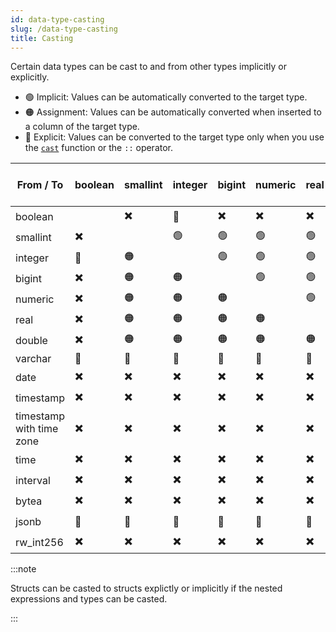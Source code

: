 ```yaml
---
id: data-type-casting
slug: /data-type-casting
title: Casting
---
```

<head>
  <link rel="canonical" href="https://docs.risingwave.com/docs/current/data-type-casting/" />
</head>

Certain data types can be cast to and from other types implicitly or explicitly.

- 🟢 Implicit: Values can be automatically converted to the target type.
- 🟠 Assignment: Values can be automatically converted when inserted to a column of the target type.
- 🔷 Explicit: Values can be converted to the target type only when you use the [`cast`](/sql/functions-operators/sql-function-cast.md) function or the `::` operator.

| From / To | boolean | smallint | integer | bigint | numeric | real | double | varchar | date | timestamp | timestamp with time zone | time | interval | bytea | jsonb | rw_int256 |
|-|-|-|-|-|-|-|-|-|-|-|-|-|-|-|-|--|
| boolean |  | ✖️ | 🔷 | ✖️ | ✖️ | ✖️ | ✖️ | 🟠 | ✖️ | ✖️ | ✖️ | ✖️ | ✖️ | ✖️ | ✖️ | ✖️ |
| smallint | ✖️ |  | 🟢 | 🟢 | 🟢 | 🟢 | 🟢 | 🟠 | ✖️ | ✖️ | ✖️ | ✖️ | ✖️ | ✖️ | ✖️ | 🟢 |
| integer | 🔷 | 🟠 |  | 🟢 | 🟢 | 🟢 | 🟢 | 🟠 | ✖️ | ✖️ | ✖️ | ✖️ | ✖️ | ✖️ | ✖️ | 🟢 |
| bigint | ✖️ | 🟠 | 🟠 |  | 🟢 | 🟢 | 🟢 | 🟠 | ✖️ | ✖️ | ✖️ | ✖️ | ✖️ | ✖️ | ✖️ | 🟢 |
| numeric | ✖️ | 🟠 | 🟠 | 🟠 |  | 🟢 | 🟢 | 🟠 | ✖️ | ✖️ | ✖️ | ✖️ | ✖️ | ✖️ | ✖️ | ✖️ |
| real | ✖️ | 🟠 | 🟠 | 🟠 | 🟠 |  | 🟢 | 🟠 | ✖️ | ✖️ | ✖️ | ✖️ | ✖️ | ✖️ | ✖️ | ✖️ |
| double | ✖️ | 🟠 | 🟠 | 🟠 | 🟠 | 🟠 |  | 🟠 | ✖️ | ✖️ | ✖️ | ✖️ | ✖️ | ✖️ | ✖️ | ✖️ |
| varchar | 🔷 | 🔷 | 🔷 | 🔷 | 🔷 | 🔷 | 🔷 |  | 🔷 | 🔷 | 🔷 | 🔷 | 🔷 | 🔷 | 🔷 | 🔷 |
| date | ✖️ | ✖️ | ✖️ | ✖️ | ✖️ | ✖️ | ✖️ | 🟠 |  | 🟢 | 🟢 | ✖️ | ✖️ | ✖️ | ✖️ | ✖️ |
| timestamp | ✖️ | ✖️ | ✖️ | ✖️ | ✖️ | ✖️ | ✖️ | 🟠 | 🟠 |  | 🟢 | 🟠 | ✖️ | ✖️ | ✖️ | ✖️ |
| timestamp with time zone | ✖️ | ✖️ | ✖️ | ✖️ | ✖️ | ✖️ | ✖️ | 🟠 | 🟠 | 🟠 |  | 🟠 | ✖️ | ✖️ | ✖️ | ✖️ |
| time | ✖️ | ✖️ | ✖️ | ✖️ | ✖️ | ✖️ | ✖️ | 🟠 | ✖️ | ✖️ | ✖️ |  | 🟢 | ✖️ | ✖️ | ✖️ |
| interval | ✖️ | ✖️ | ✖️ | ✖️ | ✖️ | ✖️ | ✖️ | 🟠 | ✖️ | ✖️ | ✖️ | 🟠 |  | ✖️ | ✖️ | ✖️ |
| bytea | ✖️ | ✖️ | ✖️ | ✖️ | ✖️ | ✖️ | ✖️ | 🟠 | ✖️ | ✖️ | ✖️ | ✖️ | ✖️ |  | ✖️ | ✖️ |
| jsonb | 🔷 | 🔷 | 🔷 | 🔷 | 🔷 | 🔷 | 🔷 | 🟠 | ✖️ | ✖️ | ✖️ | ✖️ | ✖️ | ✖️ |  | ✖️ |
| rw_int256 | ✖️ | ✖️ | ✖️ | ✖️ | ✖️ | ✖️ | 🔷 | 🟠 | ✖️ | ✖️ | ✖️ | ✖️ | ✖️ | ✖️ | ✖️ |  |

:::note

Structs can be casted to structs explictly or implicitly if the nested expressions and types can be casted.

:::

<!--You can find the casting relations here: https://github.com/risingwavelabs/risingwave/blob/be868cc6e479de30be78c98b77ab3ad686938b89/src/frontend/src/expr/type_inference/cast.rs#L201-->